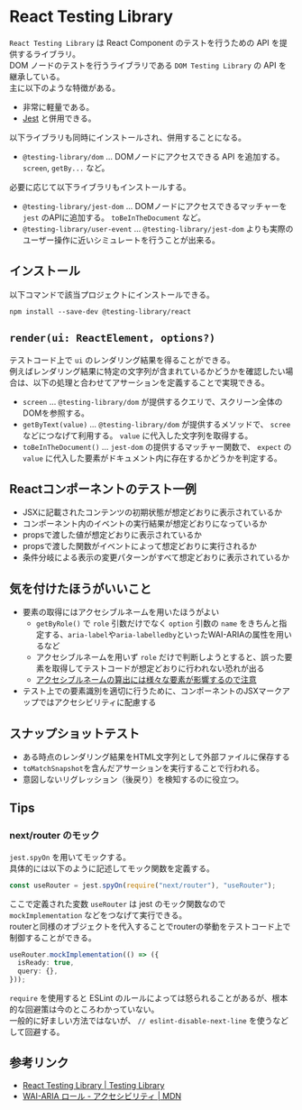# React Testing Library

`React Testing Library` は React Component のテストを行うための API を提供するライブラリ。  
DOM ノードのテストを行うライブラリである `DOM Testing Library` の API を継承している。  
主に以下のような特徴がある。

- 非常に軽量である。
- [Jest](https://jestjs.io/ja/) と併用できる。

以下ライブラリも同時にインストールされ、併用することになる。

- `@testing-library/dom` ... DOMノードにアクセスできる API を追加する。 `screen`, `getBy...` など。

必要に応じて以下ライブラリもインストールする。

- `@testing-library/jest-dom` ... DOMノードにアクセスできるマッチャーを `jest` のAPIに追加する。 `toBeInTheDocument` など。
- `@testing-library/user-event` ... `@testing-library/jest-dom` よりも実際のユーザー操作に近いシミュレートを行うことが出来る。

## インストール

以下コマンドで該当プロジェクトにインストールできる。

```shell
npm install --save-dev @testing-library/react
```

## `render(ui: ReactElement, options?)`

テストコード上で `ui` のレンダリング結果を得ることができる。  
例えばレンダリング結果に特定の文字列が含まれているかどうかを確認したい場合は、以下の処理と合わせてアサーションを定義することで実現できる。

- `screen` ... `@testing-library/dom` が提供するクエリで、スクリーン全体のDOMを参照する。
- `getByText(value)` ... `@testing-library/dom` が提供するメソッドで、 `scree` などにつなげて利用する。 `value` に代入した文字列を取得する。
- `toBeInTheDocument()` ... `jest-dom` の提供するマッチャー関数で、 `expect` の `value` に代入した要素がドキュメント内に存在するかどうかを判定する。

## Reactコンポーネントのテスト一例

- JSXに記載されたコンテンツの初期状態が想定どおりに表示されているか
- コンポーネント内のイベントの実行結果が想定どおりになっているか
- propsで渡した値が想定どおりに表示されているか
- propsで渡した関数がイベントによって想定どおりに実行されるか
- 条件分岐による表示の変更パターンがすべて想定どおりに表示されているか

## 気を付けたほうがいいこと

- 要素の取得にはアクセシブルネームを用いたほうがよい
  - `getByRole()` で `role` 引数だけでなく `option` 引数の `name` をきちんと指定する、`aria-label`や`aria-labelledby`といったWAI-ARIAの属性を用いるなど
  - アクセシブルネームを用いず `role` だけで判断しようとすると、誤った要素を取得してテストコードが想定どおりに行われない恐れが出る
  - [アクセシブルネームの算出には様々な要素が影響するので注意](https://www.w3.org/TR/accname-1.2/)
- テスト上での要素識別を適切に行うために、コンポーネントのJSXマークアップではアクセシビリティに配慮する

## スナップショットテスト

- ある時点のレンダリング結果をHTML文字列として外部ファイルに保存する
- `toMatchSnapshot`を含んだアサーションを実行することで行われる。
- 意図しないリグレッション（後戻り）を検知するのに役立つ。

## Tips

### next/router のモック

`jest.spyOn` を用いてモックする。  
具体的には以下のように記述してモック関数を定義する。

```TypeScript
const useRouter = jest.spyOn(require("next/router"), "useRouter");
```

ここで定義された変数 `useRouter` は jest のモック関数なので `mockImplementation` などをつなげて実行できる。  
routerと同様のオブジェクトを代入することでrouterの挙動をテストコード上で制御することができる。

```TypeScript
useRouter.mockImplementation(() => ({
  isReady: true,
  query: {},
}));
```

`require` を使用すると ESLint のルールによっては怒られることがあるが、根本的な回避策は今のところわかっていない。  
一般的に好ましい方法ではないが、 `// eslint-disable-next-line` を使うなどして回避する。

## 参考リンク

- [React Testing Library | Testing Library](https://testing-library.com/docs/react-testing-library/intro/)
- [WAI-ARIA ロール - アクセシビリティ | MDN](https://developer.mozilla.org/ja/docs/Web/Accessibility/ARIA/Roles)
